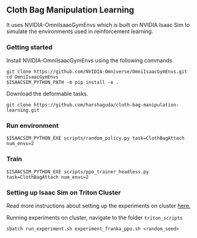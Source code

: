 ## Cloth Bag Manipulation Learning

It uses NVIDIA-OmniIsaacGymEnvs which is built on NVIDIA Isaac Sim to simulate the environments used in reinforcement learning.

### Getting started

Install NVIDIA-OmniIsaacGymEnvs using the following commands.
```shell
git clone https://github.com/NVIDIA-Omniverse/OmniIsaacGymEnvs.git
cd OmniIsaacGymEnvs
$ISAACSIM_PYTHON_PATH -m pip install -e .
```

Download the deformable tasks.

```shell
git clone https://github.com/harshaguda/cloth-bag-manipulation-learning.git
```

### Run environment
```shell
$ISAACSIM_PYTHON_EXE scripts/random_policy.py task=ClothBagAttach num_envs=2
```
### Train

```shell
$ISAACSIM_PYTHON_EXE scripts/ppo_trainer_headless.py task=ClothBagAttach num_envs=2
```
### Setting up Isaac Sim on Triton Cluster

Read more instructions about setting up the experiments on cluster [here.](https://harshaguda.notion.site/Isaac-Orbit-on-Triton-60762305bbc244eba68d07bed0c715f6?pvs=4)

Running experiments on cluster, navigate to the folder `triton_scripts`
```shell
sbatch run_experiment.sh experiment_franka_ppo.sh <random_seed>
```

